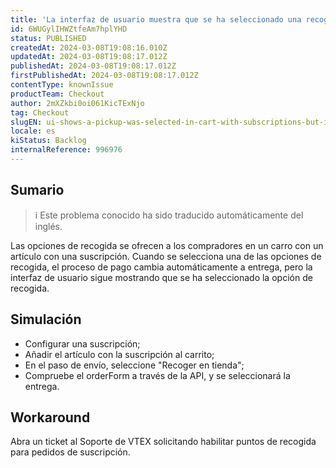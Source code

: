 ```yaml
---
title: 'La interfaz de usuario muestra que se ha seleccionado una recogida en el carro con suscripciones, pero no en la API.'
id: 6WUGylIHWZtfeAm7hplYHD
status: PUBLISHED
createdAt: 2024-03-08T19:08:16.010Z
updatedAt: 2024-03-08T19:08:17.012Z
publishedAt: 2024-03-08T19:08:17.012Z
firstPublishedAt: 2024-03-08T19:08:17.012Z
contentType: knownIssue
productTeam: Checkout
author: 2mXZkbi0oi061KicTExNjo
tag: Checkout
slugEN: ui-shows-a-pickup-was-selected-in-cart-with-subscriptions-but-it-wasnt-in-api
locale: es
kiStatus: Backlog
internalReference: 996976
---
```


## Sumario

>ℹ️ Este problema conocido ha sido traducido automáticamente del inglés.


Las opciones de recogida se ofrecen a los compradores en un carro con un artículo con una suscripción. Cuando se selecciona una de las opciones de recogida, el proceso de pago cambia automáticamente a entrega, pero la interfaz de usuario sigue mostrando que se ha seleccionado la opción de recogida.



## Simulación



- Configurar una suscripción;
- Añadir el artículo con la suscripción al carrito;
- En el paso de envío, seleccione "Recoger en tienda";
- Compruebe el orderForm a través de la API, y se seleccionará la entrega.



## Workaround


Abra un ticket al Soporte de VTEX solicitando habilitar puntos de recogida para pedidos de suscripción.




